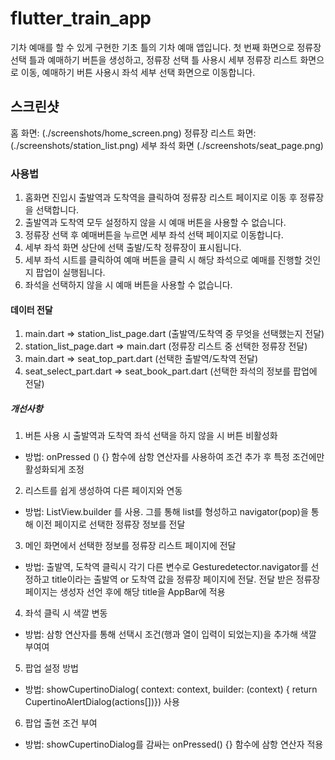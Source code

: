 # flutter_train_app

기차 예매를 할 수 있게 구현한 기초 틀의 기차 예매 앱입니다.
첫 번째 화면으로 정류장 선택 틀과 예매하기 버튼을 생성하고,
정류장 선택 틀 사용시 세부 정류장 리스트 화면으로 이동, 예매하기 버튼 사용시 좌석 세부 선택 화면으로 이동합니다.

## 스크린샷
홈 화면: (./screenshots/home_screen.png)
정류장 리스트 화면: (./screenshots/station_list.png)
세부 좌석 화면 (./screenshots/seat_page.png)

### 사용법
1. 홈화면 진입시 출발역과 도착역을 클릭하여 정류장 리스트 페이지로 이동 후 정류장을 선택합니다.
2. 출발역과 도착역 모두 설정하지 않을 시 예매 버튼을 사용할 수 없습니다.
3. 정류장 선택 후 예매버튼을 누르면 세부 좌석 선택 페이지로 이동합니다.
4. 세부 좌석 화면 상단에 선택 출발/도착 정류장이 표시됩니다.
5. 세부 좌석 시트를 클릭하여 예매 버튼을 클릭 시 해당 좌석으로 예매를 진행할 것인지 팝업이 실행됩니다.
6. 좌석을 선택하지 않을 시 예매 버튼을 사용할 수 없습니다.

#### 데이터 전달
1. main.dart => station_list_page.dart (출발역/도착역 중 무엇을 선택했는지 전달)
2. station_list_page.dart => main.dart (정류장 리스트 중 선택한 정류장 전달)
3. main.dart => seat_top_part.dart (선택한 출발역/도착역 전달)
4. seat_select_part.dart => seat_book_part.dart (선택한 좌석의 정보를 팝업에 전달)

##### 개선사항
1. 버튼 사용 시 출발역과 도착역 좌석 선택을 하지 않을 시 버튼 비활성화
- 방법: onPressed () {} 함수에 삼항 연산자를 사용하여 조건 추가 후 특정 조건에만 활성화되게 조정
2. 리스트를 쉽게 생성하여 다른 페이지와 연동
- 방법: ListView.builder 를 사용. 그를 통해 list를 형성하고 navigator(pop)을 통해 이전 페이지로 선택한 정류장 정보를 전달
3. 메인 화면에서 선택한 정보를 정류장 리스트 페이지에 전달
- 방법: 출발역, 도착역 클릭시 각기 다른 변수로 Gesturedetector.navigator를 선정하고 title이라는 출발역 or 도착역 값을 정류장 페이지에 전달. 전달 받은 정류장 페이지는 생성자 선언 후에 해당 title을 AppBar에 적용
4. 좌석 클릭 시 색깔 변동
- 방법: 삼항 연산자를 통해 선택시 조건(행과 열이 입력이 되었는지)을 추가해 색깔 부여여
5. 팝업 설정 방법
- 방법: showCupertinoDialog(
                      context: context,
                      builder: (context) {
                        return CupertinoAlertDialog(actions[])}) 사용
6. 팝업 출현 조건 부여
- 방법: showCupertinoDialog를 감싸는 onPressed() {} 함수에 삼항 연산자 적용
